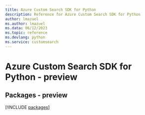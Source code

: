 ```yaml
---
title: Azure Custom Search SDK for Python
description: Reference for Azure Custom Search SDK for Python
author: lmazuel
ms.author: lmazuel
ms.data: 06/12/2023
ms.topic: reference
ms.devlang: python
ms.service: customsearch
---
```

# Azure Custom Search SDK for Python - preview
## Packages - preview
[!INCLUDE [packages](custom-search-index.md)]